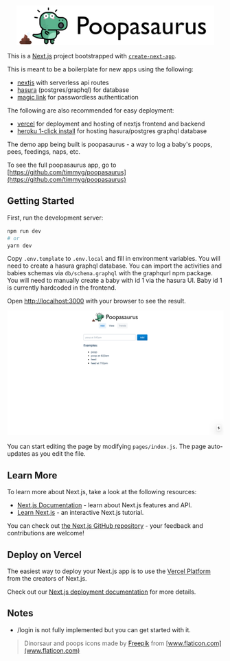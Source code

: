<p align="center">
    <img width="460" src="./public/poopasaurus.png">
</p>

This is a [Next.js](https://nextjs.org/) project bootstrapped with [`create-next-app`](https://github.com/vercel/next.js/tree/canary/packages/create-next-app).

This is meant to be a boilerplate for new apps using the following:
* [nextjs](https://nextjs.org/) with serverless api routes
* [hasura](https://hasura.io/) (postgres/graphql) for database
* [magic link](https://magic.link) for passwordless authentication

The following are also recommended for easy deployment:
* [vercel](https://vercel.com) for deployment and hosting of nextjs frontend and backend
* [heroku 1-click install](https://hasura.io/) for hosting hasura/postgres graphql database

The demo app being built is poopasaurus - a way to log a baby's poops, pees, feedings, naps, etc.

To see the full poopasaurus app, go to [https://github.com/timmyg/poopasaurus](https://github.com/timmyg/poopasaurus)

## Getting Started

First, run the development server:

```bash
npm run dev
# or
yarn dev
```

Copy `.env.template` to `.env.local` and fill in environment variables. You will need to create a hasura graphql database. You can import the activities and babies schemas via `db/schema.graphql` with the graphqurl npm package. You will need to manually create a baby with id 1 via the hasura UI. Baby id 1 is currently hardcoded in the frontend.

Open [http://localhost:3000](http://localhost:3000) with your browser to see the result.

<p align="center">
    <img width="960" src="./public/screenshot.png">
</p>

You can start editing the page by modifying `pages/index.js`. The page auto-updates as you edit the file.

## Learn More

To learn more about Next.js, take a look at the following resources:

- [Next.js Documentation](https://nextjs.org/docs) - learn about Next.js features and API.
- [Learn Next.js](https://nextjs.org/learn) - an interactive Next.js tutorial.

You can check out [the Next.js GitHub repository](https://github.com/vercel/next.js/) - your feedback and contributions are welcome!

## Deploy on Vercel

The easiest way to deploy your Next.js app is to use the [Vercel Platform](https://vercel.com/import?utm_medium=default-template&filter=next.js&utm_source=create-next-app&utm_campaign=create-next-app-readme) from the creators of Next.js.

Check out our [Next.js deployment documentation](https://nextjs.org/docs/deployment) for more details.

## Notes
- /login is not fully implemented but you can get started with it.

> Dinorsaur and poops icons made by [Freepik](https://www.flaticon.com/authors/freepik) from [www.flaticon.com](www.flaticon.com)